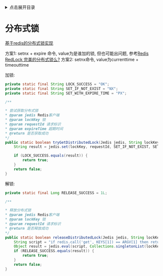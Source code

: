 <details>
<summary>点击展开目录</summary>
<!-- TOC -->

- [分布式锁](#分布式锁)

<!-- /TOC -->
</details>

# 分布式锁

[基于redis的分布式锁实现](https://juejin.im/entry/5a502ac2518825732b19a595)

方案1: setnx + expire 命令, value为是谁加的锁, 但也可能出问题, 参考[Redis RedLock 完美的分布式锁么?](https://www.xilidou.com/2017/10/29/Redis-RedLock-%E5%AE%8C%E7%BE%8E%E7%9A%84%E5%88%86%E5%B8%83%E5%BC%8F%E9%94%81%E4%B9%88%EF%BC%9F/)
方案2: setnx命令, value为currenttime + timeouttime

加锁:
```Java
private static final String LOCK_SUCCESS = "OK";
private static final String SET_IF_NOT_EXIST = "NX";
private static final String SET_WITH_EXPIRE_TIME = "PX";

/**

* 尝试获取分布式锁
* @param jedis Redis客户端
* @param lockKey 锁
* @param requestId 请求标识
* @param expireTime 超期时间
* @return 是否获取成功
*/
public static boolean tryGetDistributedLock(Jedis jedis, String lockKey, String requestId, int expireTime) {
    String result = jedis.set(lockKey, requestId, SET_IF_NOT_EXIST, SET_WITH_EXPIRE_TIME, expireTime);

    if (LOCK_SUCCESS.equals(result)) {
        return true;
    }
    return false;
}
```

解锁:
```Java
private static final Long RELEASE_SUCCESS = 1L;

/**

* 释放分布式锁
* @param jedis Redis客户端
* @param lockKey 锁
* @param requestId 请求标识
* @return 是否释放成功
*/
public static boolean releaseDistributedLock(Jedis jedis, String lockKey, String requestId) {
    String script = "if redis.call('get', KEYS[1]) == ARGV[1] then return redis.call('del', KEYS[1]) else return 0 end";
    Object result = jedis.eval(script, Collections.singletonList(lockKey), Collections.singletonList(requestId));
    if (RELEASE_SUCCESS.equals(result)) {
        return true;
    }
    return false;
}
```

